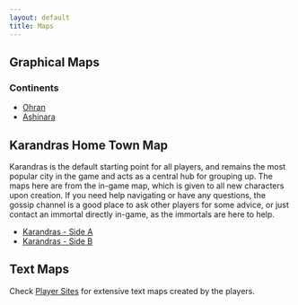 ```yaml
---
layout: default
title: Maps
---
```

## Graphical Maps
### Continents
* [Ohran](../images/BurningMUD_Orhan.jpg)<br>
* [Ashinara](../images/BurningMUD_Ashinara.jpg)

## Karandras Home Town Map

Karandras is the default starting point for all players, and remains the most popular city in the game and acts as a central hub for grouping up. The maps here are from the in-game map, which is given to all new characters upon creation. If you need help navigating or have any questions, the gossip channel is a good place to ask other players for some advice, or just contact an immortal directly in-game, as the immortals are here to help.
* [Karandras - Side A](../images/karandras_map_side_a.png)
* [Karandras - Side B](../images/karandras_map_side_b.png)

## Text Maps
Check [Player Sites](/player_sites) for extensive text maps created by the players.